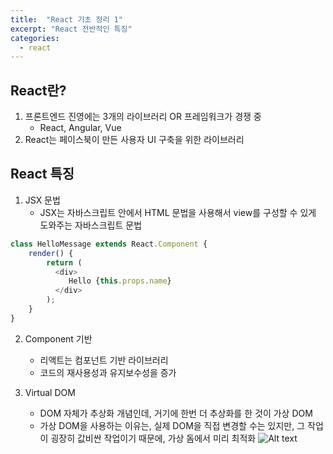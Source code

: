 ```yaml
---
title:  "React 기초 정리 1"
excerpt: "React 전반적인 특징"
categories:
  - react
---
```

## React란?

1. 프론트엔드 진영에는 3개의 라이브러리 OR 프레임워크가 경쟁 중
   - React, Angular, Vue 
2. React는 페이스북이 만든 사용자 UI 구축을 위한 라이브러리

## React 특징

1. JSX 문법 
   - JSX는 자바스크립트 안에서 HTML 문법을 사용해서 view를 구성할 수 있게 도와주는 자바스크립트 문법
```js
class HelloMessage extends React.Component {
    render() {
        return (
          <div>
             Hello {this.props.name}
          </div>
        );
    }
}
```

2. Component 기반
   - 리액트는 컴포넌트 기반 라이브러리
   - 코드의 재사용성과 유지보수성을 증가


3. Virtual DOM
   - DOM 자체가 추상화 개념인데, 거기에 한번 더 추상화를 한 것이 가상 DOM
   - 가상 DOM을 사용하는 이유는, 실제 DOM을 직접 변경할 수는 있지만, 그 작업이 굉장히 값비싼 작업이기 때문에, 가상 돔에서 미리 최적화
   ![Alt text](https://miro.medium.com/max/1400/1*Vvi4_infsE8Q0uAStZmiWw.png)